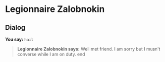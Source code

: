 # Legionnaire Zalobnokin
## Dialog

**You say:** `hail`



>**Legionnaire Zalobnokin says:** Well met friend. I am sorry but I musn't converse while I am on duty.
end
